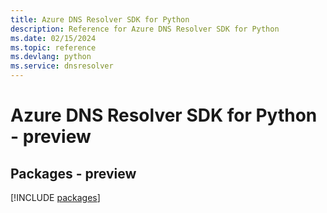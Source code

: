 ```yaml
---
title: Azure DNS Resolver SDK for Python
description: Reference for Azure DNS Resolver SDK for Python
ms.date: 02/15/2024
ms.topic: reference
ms.devlang: python
ms.service: dnsresolver
---
```

# Azure DNS Resolver SDK for Python - preview
## Packages - preview
[!INCLUDE [packages](dns-resolver-index.md)]